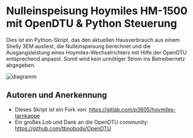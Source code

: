 # Nulleinspeisung Hoymiles HM-1500 mit OpenDTU & Python Steuerung

Dies ist ein Python-Skript, das den aktuellen Hausverbrauch aus einem Shelly 3EM ausliest, die Nulleinspeisung berechnet und die Ausgangsleistung eines Hoymiles-Wechselrichters mit Hilfe der OpenDTU entsprechend anpasst. Somit wird kein unnötiger Strom ins Betreibernetz abgegeben.

![diagramm](https://github.com/Selbstbau-PV/Selbstbau-PV-Hoymiles-nulleinspeisung-mit-OpenDTU-und-Shelly3EM/media/diagramm.jpg)

## Autoren und Anerkennung
- Dieses Skript ist ein Fork von: https://gitlab.com/p3605/hoymiles-tarnkappe
- Ein großes Lob und Dank an die OpenDTU community: https://github.com/tbnobody/OpenDTU

